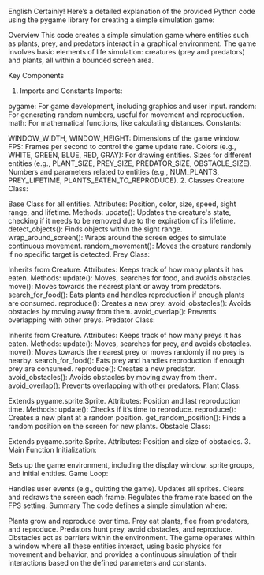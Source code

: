 English
Certainly! Here’s a detailed explanation of the provided Python code using the pygame library for creating a simple simulation game:

Overview
This code creates a simple simulation game where entities such as plants, prey, and predators interact in a graphical environment. The game involves basic elements of life simulation: creatures (prey and predators) and plants, all within a bounded screen area.

Key Components
1. Imports and Constants
Imports:

pygame: For game development, including graphics and user input.
random: For generating random numbers, useful for movement and reproduction.
math: For mathematical functions, like calculating distances.
Constants:

WINDOW_WIDTH, WINDOW_HEIGHT: Dimensions of the game window.
FPS: Frames per second to control the game update rate.
Colors (e.g., WHITE, GREEN, BLUE, RED, GRAY): For drawing entities.
Sizes for different entities (e.g., PLANT_SIZE, PREY_SIZE, PREDATOR_SIZE, OBSTACLE_SIZE).
Numbers and parameters related to entities (e.g., NUM_PLANTS, PREY_LIFETIME, PLANTS_EATEN_TO_REPRODUCE).
2. Classes
Creature Class:

Base Class for all entities.
Attributes: Position, color, size, speed, sight range, and lifetime.
Methods:
update(): Updates the creature's state, checking if it needs to be removed due to the expiration of its lifetime.
detect_objects(): Finds objects within the sight range.
wrap_around_screen(): Wraps around the screen edges to simulate continuous movement.
random_movement(): Moves the creature randomly if no specific target is detected.
Prey Class:

Inherits from Creature.
Attributes: Keeps track of how many plants it has eaten.
Methods:
update(): Moves, searches for food, and avoids obstacles.
move(): Moves towards the nearest plant or away from predators.
search_for_food(): Eats plants and handles reproduction if enough plants are consumed.
reproduce(): Creates a new prey.
avoid_obstacles(): Avoids obstacles by moving away from them.
avoid_overlap(): Prevents overlapping with other preys.
Predator Class:

Inherits from Creature.
Attributes: Keeps track of how many preys it has eaten.
Methods:
update(): Moves, searches for prey, and avoids obstacles.
move(): Moves towards the nearest prey or moves randomly if no prey is nearby.
search_for_food(): Eats prey and handles reproduction if enough prey are consumed.
reproduce(): Creates a new predator.
avoid_obstacles(): Avoids obstacles by moving away from them.
avoid_overlap(): Prevents overlapping with other predators.
Plant Class:

Extends pygame.sprite.Sprite.
Attributes: Position and last reproduction time.
Methods:
update(): Checks if it’s time to reproduce.
reproduce(): Creates a new plant at a random position.
get_random_position(): Finds a random position on the screen for new plants.
Obstacle Class:

Extends pygame.sprite.Sprite.
Attributes: Position and size of obstacles.
3. Main Function
Initialization:

Sets up the game environment, including the display window, sprite groups, and initial entities.
Game Loop:

Handles user events (e.g., quitting the game).
Updates all sprites.
Clears and redraws the screen each frame.
Regulates the frame rate based on the FPS setting.
Summary
The code defines a simple simulation where:

Plants grow and reproduce over time.
Prey eat plants, flee from predators, and reproduce.
Predators hunt prey, avoid obstacles, and reproduce.
Obstacles act as barriers within the environment.
The game operates within a window where all these entities interact, using basic physics for movement and behavior, and provides a continuous simulation of their interactions based on the defined parameters and constants.
